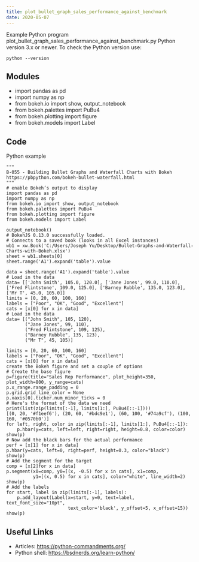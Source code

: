 ```yaml
---
title: plot_bullet_graph_sales_performance_against_benchmark
date: 2020-05-07
---
```

Example Python program plot_bullet_graph_sales_performance_against_benchmark.py
Python version 3.x or newer.
To check the Python version use:

    python --version

## Modules

* import pandas as pd
* import numpy as np
* from bokeh.io import show, output_notebook
* from bokeh.palettes import PuBu4
* from bokeh.plotting import figure
* from bokeh.models import Label

## Code

Python example

    """
    B-055 - Building Bullet Graphs and Waterfall Charts with Bokeh
    https://pbpython.com/bokeh-bullet-waterfall.html
    """
    # enable Bokeh’s output to display
    import pandas as pd
    import numpy as np
    from bokeh.io import show, output_notebook
    from bokeh.palettes import PuBu4
    from bokeh.plotting import figure
    from bokeh.models import Label
    
    output_notebook()
    # BokehJS 0.13.0 successfully loaded.
    # Connects to a saved book (looks in all Excel instances)
    wb1 = xw.Book('C:/Users/Joseph Yu/Desktop/Bullet-Graphs-and-Waterfall-Charts-with-Bokeh.xlsx')
    sheet = wb1.sheets[0]
    sheet.range('A1').expand('table').value
    
    data = sheet.range('A1').expand('table').value
    # Load in the data
    data= [['John Smith', 105.0, 120.0], ['Jane Jones', 99.0, 110.0], ['Fred Flintstone', 109.0, 125.0], ['Barney Rubble', 135.0, 123.0], ['Mr T', 45.0, 105.0]]
    limits = [0, 20, 60, 100, 160]
    labels = ["Poor", "OK", "Good", "Excellent"]
    cats = [x[0] for x in data]
    # Load in the data
    data= [("John Smith", 105, 120),
           ("Jane Jones", 99, 110),
           ("Fred Flintstone", 109, 125),
           ("Barney Rubble", 135, 123),
           ("Mr T", 45, 105)]
    
    limits = [0, 20, 60, 100, 160]
    labels = ["Poor", "OK", "Good", "Excellent"]
    cats = [x[0] for x in data]
    create the Bokeh figure and set a couple of options
    # Create the base figure
    p=figure(title="Sales Rep Performance", plot_height=350, plot_width=800, y_range=cats)
    p.x_range.range_padding = 0
    p.grid.grid_line_color = None
    p.xaxis[0].ticker.num_minor_ticks = 0
    # Here's the format of the data we need
    print(list(zip(limits[:-1], limits[1:], PuBu4[::-1])))
    [(0, 20, '#f1eef6'), (20, 60, '#bdc9e1'), (60, 100, '#74a9cf'), (100, 160, '#0570b0')]
    for left, right, color in zip(limits[:-1], limits[1:], PuBu4[::-1]):
        p.hbar(y=cats, left=left, right=right, height=0.8, color=color)
    show(p)
    # Now add the black bars for the actual performance
    perf = [x[1] for x in data]
    p.hbar(y=cats, left=0, right=perf, height=0.3, color="black")
    show(p)
    # Add the segment for the target
    comp = [x[2]for x in data]
    p.segment(x0=comp, y0=[(x, -0.5) for x in cats], x1=comp, 
              y1=[(x, 0.5) for x in cats], color="white", line_width=2)
    show(p)
    # Add the labels
    for start, label in zip(limits[:-1], labels):
        p.add_layout(Label(x=start, y=0, text=label, text_font_size="10pt",
                           text_color='black', y_offset=5, x_offset=15))
    show(p)

## Useful Links

- Articles: https://python-commandments.org/
- Python shell: https://bsdnerds.org/learn-python/
